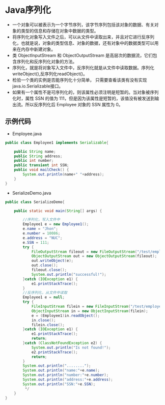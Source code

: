 # Java序列化
* 一个对象可以被表示为一个字节序列，该字节序列包括该对象的数据、有关对象的类型的信息和存储在对象中数据的类型。
* 将序列化对象写入文件之后，可以从文件中读取出来，并且对它进行反序列化，也就是说，对象的类型信息、对象的数据，还有对象中的数据类型可以用来在内存中新建对象。
* 类 ObjectInputStream 和 ObjectOutputStream 是高层次的数据流，它们包含序列化和反序列化对象的方法。
* 序列化，就是将对象写入文件中，反序列化就是从文件中读取数据。序列化writeObject(),反序列化readObject()。
* 检验一个类的实例是否能序列化十分简单， 只需要查看该类有没有实现 java.io.Serializable接口。
* 如果有一个属性不是可序列化的，则该属性必须注明是短暂的。当对象被序列化时，属性 SSN 的值为 111，但是因为该属性是短暂的，该值没有被发送到输出流。所以反序列化后 Employee 对象的 SSN 属性为 0。
## 示例代码
* Employee.java
```java
public class Employee1 implements Serializable{

	public String name;
	public String address;
	public int number;
	public transient int SSN;
	public void mailCheck() {
		System.out.println(name+" "+address);
	}
}
```
* SerializeDemo.java
```java
public class SerializeDemo{

	public static void main(String[] args) {

		//序列化，写入文件中
		Employee1 e = new Employee1();
		e.name = "Jhon";
		e.number = 10086;
		e.address = "NUC";
		e.SSN = 111;
		try {
			FileOutputStream fileout = new FileOutputStream("/test/employee.ser");
			ObjectOutputStream out = new ObjectOutputStream(fileout);
			out.writeObject(e);
			out.close();
			fileout.close();
			System.out.println("successful!");
		}catch (IOException e1) {
			e1.printStackTrace();
		}
		//反序列化，从文件中读取
		Employee1 e = null;
		try {
			FileInputStream filein = new FileInputStream("/test/employee.ser");
			ObjectInputStream in = new ObjectInputStream(filein);
			e = (Employee1)in.readObject();
			in.close();
			filein.close();
		}catch (IOException e1) {
			e1.printStackTrace();
			return;
		}catch (ClassNotFoundException e2) {
			System.out.println("Is not found!");
			e2.printStackTrace();
			return;
		}
		System.out.println("........");
		System.out.println("name:"+e.name);
		System.out.println("number:"+e.number);
		System.out.println("address:"+e.address);
		System.out.println("SSN:"+e.SSN);
		 */
	}
}
```
